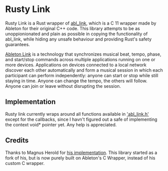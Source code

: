 # Rusty Link

Rusty Link is a Rust wrapper of [abl_link](https://github.com/Ableton/link/tree/master/extensions/abl_link), which is a C 11 wrapper made by Ableton for their original C++ code.
This library attempts to be as unoppionionated and plain as possible in
copying the functionality of abl_link, while hiding any unsafe behaviour and
providing Rust's safety guarantees.

[Ableton Link](http://ableton.github.io/link) is a technology that synchronizes musical beat, tempo,
phase, and start/stop commands across multiple applications running
on one or more devices. Applications on devices connected to a local
network discover each other automatically and form a musical session
in which each participant can perform independently: anyone can start
or stop while still staying in time. Anyone can change the tempo, the
others will follow. Anyone can join or leave without disrupting the session.

## Implementation

Rusty link currently wraps around all functions available in ['abl_link.h'](https://github.com/Ableton/link/blob/master/extensions/abl_link/include/abl_link.h) except for the callbacks, since I havn't figured out a safe of implementing the context void\* pointer yet. Any help is appreciated.

## Credits

Thanks to Magnus Herold for [his implementation](https://github.com/magdaddy/ableton-link-rs).
This library started as a fork of his, but is now purely built on Ableton's C Wrapper, instead
of his custom C wrapper.
